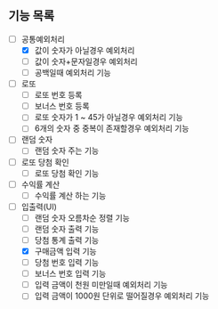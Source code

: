 ## 기능 목록

- [ ] 공통예외처리
    - [x] 값이 숫자가 아닐경우 예외처리
    - [ ] 값이 숫자+문자일경우 예외처리
    - [ ] 공백일때 예외처리 기능
- [ ] 로또
    - [ ] 로또 번호 등록
    - [ ] 보너스 번호 등록
    - [ ] 로또 숫자가 1 ~ 45가 아닐경우 예외처리 기능
    - [ ] 6개의 숫자 중 중복이 존재할경우 예외처리 기능
- [ ] 랜덤 숫자
    - [ ] 랜덤 숫자 주는 기능
- [ ] 로또 당첨 확인
    -[ ] 로또 당첨 확인 기능
- [ ] 수익률 계산
    - [ ] 수익률 계산 하는 기능
- [ ] 입출력(UI)
    - [ ] 랜덤 숫자 오름차순 정렬 기능
    - [ ] 랜덤 숫자 출력 기능
    - [ ] 당첨 통계 출력 기능
    - [x] 구매금액 입력 기능
    - [ ] 당첨 번호 입력 기능
    - [ ] 보너스 번호 입력 기능
    - [ ] 입력 금액이 천원 미만일때 예외처리 기능
    - [ ] 입력 금액이 1000원 단위로 떨어질경우 예외처리 기능
